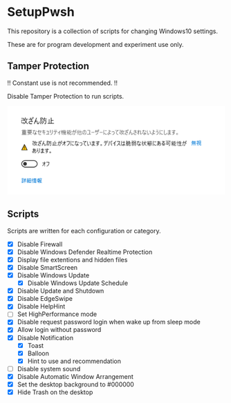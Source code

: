 # SetupPwsh

This repository is a collection of scripts for changing Windows10 settings.

These are for program development and experiment use only.

## Tamper Protection

!! Constant use is not recommended. !!

Disable Tamper Protection to run scripts.

![](./Images/disable_tamper_protection.png)

## Scripts

Scripts are written for each configuration or category.

- [x] Disable Firewall
- [x] Disable Windows Defender Realtime Protection
- [x] Display file extentions and hidden files
- [x] Disable SmartScreen
- [x] Disable Windows Update
  - [x] Disable Windows Update Schedule
- [x] Disable Update and Shutdown
- [x] Disable EdgeSwipe
- [x] Disable HelpHint
- [ ] Set HighPerformance mode
- [x] Disable request password login when wake up from sleep mode
- [x] Allow login without password
- [x] Disable Notification
  - [x] Toast
  - [x] Balloon
  - [x] Hint to use and recommendation
- [ ] Disable system sound
- [x] Disable Automatic Window Arrangement
- [x] Set the desktop background to #000000
- [x] Hide Trash on the desktop
